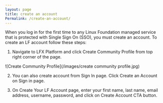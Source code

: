 ```yaml
---
layout: page
title: create an account
Permalink: /create-an-account/
---
```

When you log in for the first time to any Linux Foundation managed service that is protected with Single Sign On (SSO),  you must create an account. To create an LF account follow these steps:

1. Navigate to LFX Platform and click Create Community Profile from top right corner of the page.

![Create Community Profile](/images/create community profile.jpg)

2. You can also create account from Sign In page. Click Create an Account on Sign in page.

3. On Create Your LF Account page, enter your first name, last name, email address, username, password, and click on Create Account CTA button.

